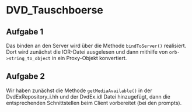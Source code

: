 # DVD_Tauschboerse

## Aufgabe 1

Das binden an den Server wird über die Methode `bindToServer()` realisiert. Dort
wird zunächst die IOR-Datei ausgelesen und dann mithilfe von
`orb->string_to_object` in ein Proxy-Objekt konvertiert.

## Aufgabe 2

Wir haben zunächst die Methode `getMediaAvailable()` in der DvdExRepository_i.hh
und der DvdEx.idl Datei hinzugefügt, dann die entsprechenden Schnittstellen beim
Client vorbereitet (bei den prompts).

